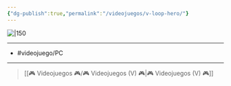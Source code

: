 ```yaml
---
{"dg-publish":true,"permalink":"/videojuegos/v-loop-hero/"}
---
```



![|150](https://images.igdb.com/igdb/image/upload/t_cover_big/co2mfy.jpg)

---

- #videojuego/PC 

---

> [[🎮 Videojuegos 🎮/🎮 Videojuegos (V) 🎮\|🎮 Videojuegos (V) 🎮]]